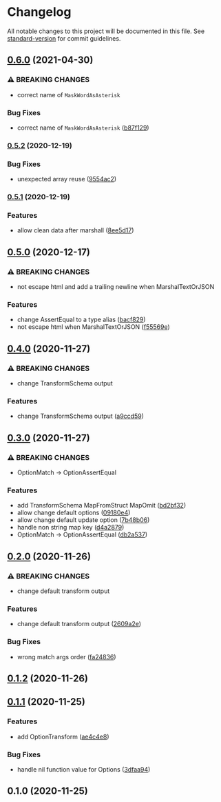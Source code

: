 # Changelog

All notable changes to this project will be documented in this file. See [standard-version](https://github.com/conventional-changelog/standard-version) for commit guidelines.

## [0.6.0](https://github.com/NateScarlet/snapshot/compare/v0.5.2...v0.6.0) (2021-04-30)

### ⚠ BREAKING CHANGES

- correct name of `MaskWordAsAsterisk`

### Bug Fixes

- correct name of `MaskWordAsAsterisk` ([b87f129](https://github.com/NateScarlet/snapshot/commit/b87f129bb780de416d8be7ffbb29ce66013440bd))

### [0.5.2](https://github.com/NateScarlet/snapshot/compare/v0.5.1...v0.5.2) (2020-12-19)

### Bug Fixes

- unexpected array reuse ([9554ac2](https://github.com/NateScarlet/snapshot/commit/9554ac2c23873f1e5638594bd10ad871f1d4f78f))

### [0.5.1](https://github.com/NateScarlet/snapshot/compare/v0.5.0...v0.5.1) (2020-12-19)

### Features

- allow clean data after marshall ([8ee5d17](https://github.com/NateScarlet/snapshot/commit/8ee5d172c513c0304c7c551706f658a1ee93c27f))

## [0.5.0](https://github.com/NateScarlet/snapshot/compare/v0.4.0...v0.5.0) (2020-12-17)

### ⚠ BREAKING CHANGES

- not escape html and add a trailing newline when MarshalTextOrJSON

### Features

- change AssertEqual to a type alias ([bacf829](https://github.com/NateScarlet/snapshot/commit/bacf829916f8e10af78a2f87173cebb918ebca5d))
- not escape html when MarshalTextOrJSON ([f55569e](https://github.com/NateScarlet/snapshot/commit/f55569e41958f157786cc9eeb8eea2060d496290))

## [0.4.0](https://github.com/NateScarlet/snapshot/compare/v0.3.0...v0.4.0) (2020-11-27)

### ⚠ BREAKING CHANGES

- change TransformSchema output

### Features

- change TransformSchema output ([a9ccd59](https://github.com/NateScarlet/snapshot/commit/a9ccd592323d6a05bb54445c6c5fc5fd9b94e26a))

## [0.3.0](https://github.com/NateScarlet/snapshot/compare/v0.2.0...v0.3.0) (2020-11-27)

### ⚠ BREAKING CHANGES

- OptionMatch -> OptionAssertEqual

### Features

- add TransformSchema MapFromStruct MapOmit ([bd2bf32](https://github.com/NateScarlet/snapshot/commit/bd2bf3254437234d1897b50c9afe6f87a8bc619f))
- allow change default options ([09180e4](https://github.com/NateScarlet/snapshot/commit/09180e49d3684768e916361bde0bb354283cba53))
- allow change default update option ([7b48b06](https://github.com/NateScarlet/snapshot/commit/7b48b06569d84a7e0779ce4e09bb168157621003))
- handle non string map key ([d4a2879](https://github.com/NateScarlet/snapshot/commit/d4a28790452e7d7a2ae75935578f3956f319b0bb))
- OptionMatch -> OptionAssertEqual ([db2a537](https://github.com/NateScarlet/snapshot/commit/db2a5375096cefa4621611d48cdcbcb2342b57b1))

## [0.2.0](https://github.com/NateScarlet/snapshot/compare/v0.1.2...v0.2.0) (2020-11-26)

### ⚠ BREAKING CHANGES

- change default transform output

### Features

- change default transform output ([2609a2e](https://github.com/NateScarlet/snapshot/commit/2609a2efb5c7c7d5c93a0f8bad6909fd05c97657))

### Bug Fixes

- wrong match args order ([fa24836](https://github.com/NateScarlet/snapshot/commit/fa24836ff61f4b0945a598688c57d37c09ebf19a))

## [0.1.2](https://github.com/NateScarlet/snapshot/compare/v0.1.1...v0.1.2) (2020-11-26)

## [0.1.1](https://github.com/NateScarlet/snapshot/compare/v0.1.0...v0.1.1) (2020-11-25)

### Features

- add OptionTransform ([ae4c4e8](https://github.com/NateScarlet/snapshot/commit/ae4c4e82c872fa7d5b7c8d95101eeed97966b76d))

### Bug Fixes

- handle nil function value for Options ([3dfaa94](https://github.com/NateScarlet/snapshot/commit/3dfaa94cbd52e9f7f1013eecd24e7b507500c799))

## 0.1.0 (2020-11-25)
